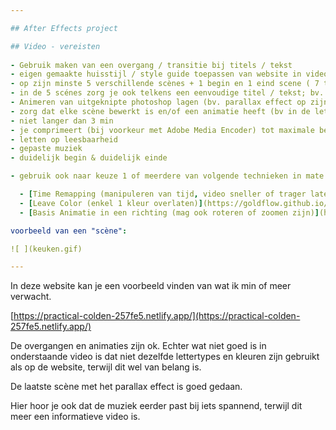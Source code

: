 ```yaml
---

## After Effects project

## Video - vereisten
  
- Gebruik maken van een overgang / transitie bij titels / tekst
- eigen gemaakte huisstijl / style guide toepassen van website in video
- op zijn minste 5 verschillende scènes + 1 begin en 1 eind scene ( 7 totaal )
- in de 5 scénes zorg je ook telkens een eenvoudige titel / tekst; bv. "Keuken", "Wellness" of "Fietsen" (zie voorbeeld hieronder)
- Animeren van uitgeknipte photoshop lagen (bv. parallax effect op zijn minst 1 keer gebruiken - er komt hier nog een tutorial van) - als het niet duidelijk is dat je genoeg animatie hebt gebruikt kan je dit vragen aan ons
- zorg dat elke scène bewerkt is en/of een animatie heeft (bv in de letters, uitzoomen of kleuren animeren)
- niet langer dan 3 min
- je comprimeert (bij voorkeur met Adobe Media Encoder) tot maximale bestandsgrootte van 100 MB
- letten op leesbaarheid
- gepaste muziek
- duidelijk begin & duidelijk einde

- gebruik ook naar keuze 1 of meerdere van volgende technieken in mate dat dit past bij jou video (en laat ook weten waar je dit gebruikt hebt)

  - [Time Remapping (manipuleren van tijd, video sneller of trager laten afspelen)](https://goldflow.github.io/photoshop-courses/les6/#42-time-remapping)
  - [Leave Color (enkel 1 kleur overlaten)](https://goldflow.github.io/photoshop-courses/les6/#41-enkel-kleur-overlaten)
  - [Basis Animatie in een richting (mag ook roteren of zoomen zijn)](https://goldflow.github.io/photoshop-courses/les6/#basis-animatie-in-een-richting)

voorbeeld van een "scène":

![ ](keuken.gif)

---
```


In deze website kan je een voorbeeld vinden van wat ik min of meer verwacht.

[https://practical-colden-257fe5.netlify.app/](https://practical-colden-257fe5.netlify.app/)

De overgangen en animaties zijn ok. Echter wat niet goed is in onderstaande video is dat niet dezelfde lettertypes en kleuren zijn gebruikt als op de website, terwijl dit wel van belang is.

De laatste scène met het parallax effect is goed gedaan.

Hier hoor je ook dat de muziek eerder past bij iets spannend, terwijl dit meer een informatieve video is.
